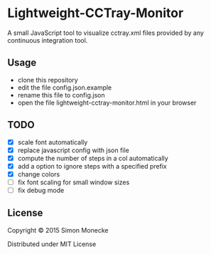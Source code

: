 # Lightweight-CCTray-Monitor

A small JavaScript tool to visualize cctray.xml files provided by any continuous integration tool.

## Usage
* clone this repository
* edit the file config.json.example
* rename this file to config.json
* open the file lightweight-cctray-monitor.html in your browser

## TODO
- [x] scale font automatically
- [x] replace javascript config with json file
- [x] compute the number of steps in a col automatically
- [x] add a option to ignore steps with a specified prefix
- [x] change colors
- [ ] fix font scaling for small window sizes
- [ ] fix debug mode

## License

Copyright © 2015 Simon Monecke

Distributed under MIT License

